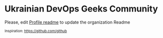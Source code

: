 # Ukrainian DevOps Geeks Community

Please, edit [Profile readme](profile/README.md) to update the organization Readme

<sub>Inspiration: https://github.com/github</sub>
